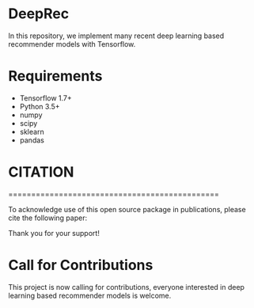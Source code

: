 # DeepRec
In this repository, we implement many recent deep learning based recommender models with Tensorflow.

# Requirements
* Tensorflow 1.7+
* Python 3.5+
* numpy
* scipy
* sklearn
* pandas

# CITATION
==============================================

To acknowledge use of this open source package in publications, please cite the 
following paper:

Thank you for your support!


# Call for Contributions
This project is now calling for contributions, everyone interested in deep learning based recommender models is welcome.

